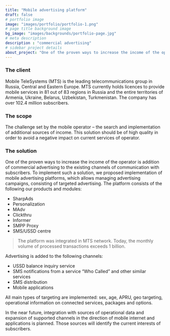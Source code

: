 ```yaml
---
title: "Mobile advertising platform"
draft: false
# portfolio image
image: "images/portfolio/portfolio-1.png"
# page title background image
bg_image: "images/backgrounds/portfolio-page.jpg"
# meta description
description : "commercial advertising"
# sidebar project details
about_project: "One of the proven ways to increase the income of the operator is addition of commercial advertising to the existing channels of communication with subscribers."
---
```


### The client
Mobile TeleSystems (MTS) is the leading telecommunications group in Russia, Central and Eastern Europe. MTS currently holds licences to provide mobile services in 81 out of 83 regions in Russia and the entire territories of Armenia, Ukraine, Belarus, Uzbekistan, Turkmenistan. The company has over 102.4 million subscribers.

### The scope
The challenge set by the mobile operator – the search and implementation of additional sources of income. This solution should be of high quality in order to avoid a negative impact on current services of operator.

### The solution

One of the proven ways to increase the income of the operator is addition of commercial advertising to the existing channels of communication with subscribers. To implement such a solution, we proposed implementation of mobile advertising platforms, which allows managing advertising campaigns, consisting of targeted advertising. The platform consists of the following our products and modules:
* SharpAds
* Personalization
* MAdv
* Clickthru
* Informer
* SMPP Proxy
* SMS/USSD centre

> The platform was integrated in MTS network. Today, the monthly volume of processed transactions exceeds 1 billion.

Advertising is added to the following channels:
* USSD balance inquiry service
* SMS notifications from a service “Who Called” and other similar services
* SMS distribution
* Mobile applications

All main types of targeting are implemented: sex, age, APRU, geo targeting, operational information on connected services, packages and options.

In the near future, integration with sources of operational data and expansion of supported channels in the direction of mobile internet and applications is planned. Those sources will identify the current interests of subscribers.